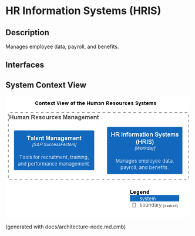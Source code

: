 # HR Information Systems (HRIS)
## Description
Manages employee data, payroll, and benefits.


## Interfaces

## System Context View
![Context View of the Human Resources Systems](../../mybank/human-resources/context-view.png)


(generated with docs/architecture-node.md.cmb)
